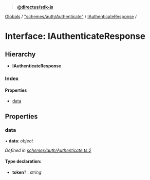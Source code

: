 > **[@directus/sdk-js](../README.md)**

[Globals](../README.md) / ["schemes/auth/Authenticate"](../modules/_schemes_auth_authenticate_.md) / [IAuthenticateResponse](_schemes_auth_authenticate_.iauthenticateresponse.md) /

# Interface: IAuthenticateResponse

## Hierarchy

* **IAuthenticateResponse**

### Index

#### Properties

* [data](_schemes_auth_authenticate_.iauthenticateresponse.md#data)

## Properties

###  data

• **data**: *object*

*Defined in [schemes/auth/Authenticate.ts:2](https://github.com/direcuts/sdk-js/tree/master/schemes/auth/Authenticate.ts#L2)*

#### Type declaration:

* **token**? : *string*
